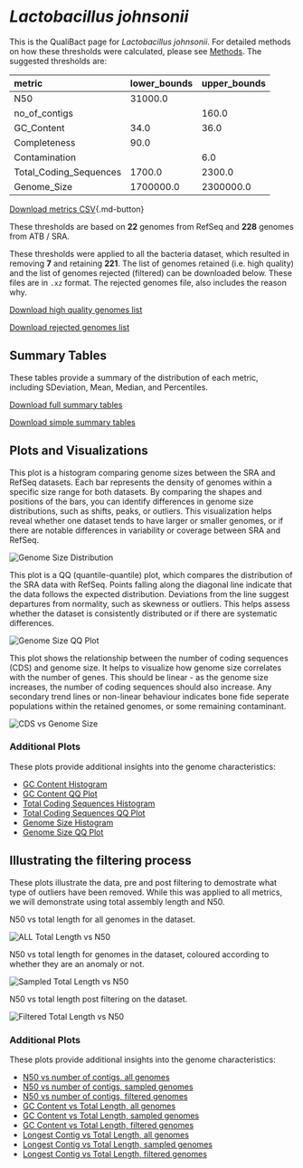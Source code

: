 # *Lactobacillus johnsonii*

This is the QualiBact page for *Lactobacillus johnsonii*. For detailed methods on how these thresholds were calculated, please see [Methods](../../methods.md).
The suggested thresholds are: 

| metric                 | lower_bounds   | upper_bounds   |
|:-----------------------|:---------------|:---------------|
| N50                    | 31000.0        |                |
| no_of_contigs          |                | 160.0          |
| GC_Content             | 34.0           | 36.0           |
| Completeness           | 90.0           |                |
| Contamination          |                | 6.0            |
| Total_Coding_Sequences | 1700.0         | 2300.0         |
| Genome_Size            | 1700000.0      | 2300000.0      |

[Download metrics CSV](Lactobacillus_johnsonii_metrics.csv){.md-button}


These thresholds are based on **22** genomes from RefSeq and **228** genomes from ATB / SRA.

These thresholds were applied to all the bacteria dataset, which resulted in removing **7** and retaining **221**.
The list of genomes retained (i.e. high quality) and the list of genomes rejected (filtered) can be downloaded below. These files are in `.xz` format. The rejected genomes file, also includes the reason why.

[Download high quality genomes list](Lactobacillus_johnsonii_high_quality_genomes.csv.xz)


[Download rejected genomes list](Lactobacillus_johnsonii_filtered_out_genomes.csv.xz)



## Summary Tables
These tables provide a summary of the distribution of each metric, including SDeviation, Mean, Median, and Percentiles.

[Download full summary tables](summary.csv)

[Download simple summary tables](selected_summary.csv)

## Plots and Visualizations

This plot is a histogram comparing genome sizes between the SRA and RefSeq datasets. Each bar represents the density of genomes within a specific size range for both datasets. By comparing the shapes and positions of the bars, you can identify differences in genome size distributions, such as shifts, peaks, or outliers. This visualization helps reveal whether one dataset tends to have larger or smaller genomes, or if there are notable differences in variability or coverage between SRA and RefSeq.

![Genome Size Distribution](Genome_Size_refseq_histogram_kde.png)

This plot is a QQ (quantile-quantile) plot, which compares the distribution of the SRA data with RefSeq. Points falling along the diagonal line indicate that the data follows the expected distribution. Deviations from the line suggest departures from normality, such as skewness or outliers. This helps assess whether the dataset is consistently distributed or if there are systematic differences.

![Genome Size QQ Plot](Genome_Size_refseq_qqplot.png)

This plot shows the relationship between the number of coding sequences (CDS) and genome size. It helps to visualize how genome size correlates with the number of genes. This should be linear - as the genome size increases, the number of coding sequences should also increase. Any secondary trend lines or non-linear behaviour indicates bone fide seperate populations within the retained genomes, or some remaining contaminant. 

![CDS vs Genome Size](Lactobacillus_johnsonii_CDS_vs_Genome_Size.png)

### Additional Plots

These plots provide additional insights into the genome characteristics:

- [GC Content Histogram](GC_Content_refseq_histogram_kde.png)
- [GC Content QQ Plot](GC_Content_refseq_qqplot.png)
- [Total Coding Sequences Histogram](Total_Coding_Sequences_refseq_histogram_kde.png)
- [Total Coding Sequences QQ Plot](Total_Coding_Sequences_refseq_qqplot.png)
- [Genome Size Histogram](Genome_Size_refseq_histogram_kde.png)
- [Genome Size QQ Plot](Genome_Size_refseq_qqplot.png)
## Illustrating the filtering process
These plots illustrate the data, pre and post filtering to demostrate what type of outliers have been removed. While this was applied to all metrics, we will demonstrate using total assembly length and N50.

N50 vs total length for all genomes in the dataset.

![ALL Total Length vs N50](Lactobacillus_johnsonii_all_total_length_N50.png)

N50 vs total length for genomes in the dataset, coloured according to whether they are an anomaly or not.

![Sampled Total Length vs N50](Lactobacillus_johnsonii_sample_total_length_N50.png)

N50 vs total length post filtering on the dataset.

![Filtered Total Length vs N50](Lactobacillus_johnsonii_filt_total_length_N50.png)

### Additional Plots

These plots provide additional insights into the genome characteristics:

- [N50 vs number of contigs, all genomes](Lactobacillus_johnsonii_all_N50_number.png)
- [N50 vs number of contigs, sampled genomes](Lactobacillus_johnsonii_sample_N50_number.png)
- [N50 vs number of contigs, filtered genomes](Lactobacillus_johnsonii_filt_N50_number.png)
- [GC Content vs Total Length, all genomes](Lactobacillus_johnsonii_all_total_length_GC_Content.png)
- [GC Content vs Total Length, sampled genomes](Lactobacillus_johnsonii_sample_total_length_GC_Content.png)
- [GC Content vs Total Length, filtered genomes](Lactobacillus_johnsonii_filt_total_length_GC_Content.png)
- [Longest Contig vs Total Length, all genomes](Lactobacillus_johnsonii_all_total_length_longest.png)
- [Longest Contig vs Total Length, sampled genomes](Lactobacillus_johnsonii_sample_total_length_longest.png)
- [Longest Contig vs Total Length, filtered genomes](Lactobacillus_johnsonii_filt_total_length_longest.png)
